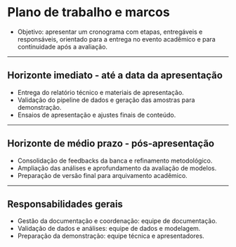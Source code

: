# Plano de trabalho e marcos
- Objetivo: apresentar um cronograma com etapas, entregáveis e responsáveis, orientado para a entrega no evento acadêmico e para continuidade após a avaliação.
---

## Horizonte imediato - até a data da apresentação

- Entrega do relatório técnico e materiais de apresentação.
- Validação do pipeline de dados e geração das amostras para demonstração.
- Ensaios de apresentação e ajustes finais de conteúdo.

---

## Horizonte de médio prazo - pós-apresentação

- Consolidação de feedbacks da banca e refinamento metodológico.
- Ampliação das análises e aprofundamento da avaliação de modelos.
- Preparação de versão final para arquivamento acadêmico.

---

## Responsabilidades gerais

- Gestão da documentação e coordenação: equipe de documentação.
- Validação de dados e análises: equipe de dados e modelagem.
- Preparação da demonstração: equipe técnica e apresentadores.
